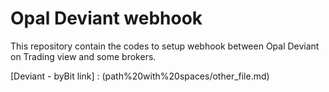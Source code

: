 # Opal Deviant webhook
 
This repository contain the codes to setup webhook between Opal Deviant on Trading view and some brokers.

[Deviant - byBit link] : (path%20with%20spaces/other_file.md)
